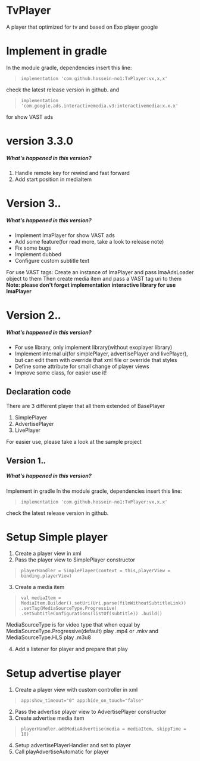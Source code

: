 # TvPlayer
A player that optimized for tv and based on Exo player google
# Implement in gradle
In the module gradle, dependencies insert this line:
> `implementation 'com.github.hossein-no1:TvPlayer:vx,x,x'`

check the latest release version in github.
and

>`implementation 'com.google.ads.interactivemedia.v3:interactivemedia:x.x.x'`

for show VAST ads

# version 3.3.0
##### What's happened in this version?
1. Handle remote key for rewind and fast forward
2. Add start position in mediaItem

# Version 3.*.*
##### What's happened in this version?
- Implement ImaPlayer for show VAST ads
- Add some feature(for read more, take a look to release note)
- Fix some bugs
- Implement dubbed
- Configure custom subtitle text

For use VAST tags:
Create an instance of ImaPlayer and pass ImaAdsLoader object to them
Then create media item and pass a VAST tag uri to them
**Note: please don't forget implementation interactive library for use ImaPlayer**

# Version 2.*.*

##### What's happened in this version?
- For use library, only implement library(without exoplayer library)
- Implement internal ui(for simplePlayer, advertisePlayer and livePlayer), but can edit them with override that xml file or override that styles
- Define some attribute for small change of player views
- Improve some class, for easier use it!

## Declaration code
There are 3 different player that all them extended of BasePlayer
1. SimplePlayer
2. AdvertisePlayer
3. LivePlayer

For easier use, please take a look at the sample project

## Version 1.*.*
##### What's happened in this version?
Implement in gradle
In the module gradle, dependencies insert this line:

> `implementation 'com.github.hossein-no1:TvPlayer:vx,x,x'`

check the latest release version in github.

# Setup Simple player
1. Create a player view in xml
2. Pass the player view to SimplePlayer constructor
> `playerHandler = SimplePlayer(context = this,playerView = binding.playerView)`

3. Create a media item
> `val mediaItem = MediaItem.Builder().setUri(Uri.parse(filmWithoutSubtitleLink))
.setTag(MediaSourceType.Progressive)
.setSubtitleConfigurations(listOf(subtitle))
.build()`

MediaSourceType is for video type that when equal by MediaSourceType.Progressive(default) play .mp4 or .mkv and MediaSourceType.HLS play .m3u8

4. Add a listener for player and prepare that play


# Setup advertise player
1. Create a player view with custom controller in xml
> `app:show_timeout="0"
app:hide_on_touch="false"`
2. Pass the advertise player view to AdvertisePlayer constructor
3. Create advertise media item
> `playerHandler.addMediaAdvertise(media = mediaItem, skippTime = 10)`
4. Setup advertisePlayerHandler and set to player<br/>
5. Call playAdvertiseAutomatic for player<br/>
